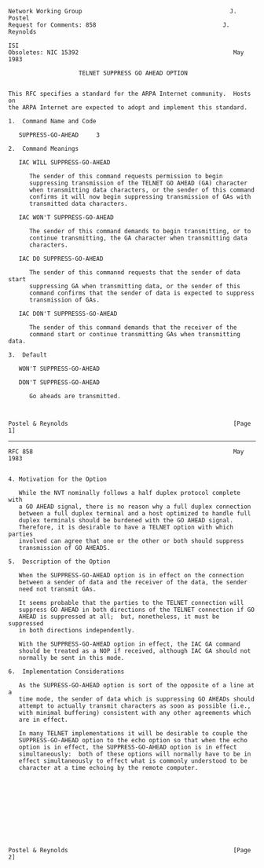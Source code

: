     Network Working Group                                          J. Postel
    Request for Comments: 858                                    J. Reynolds
                                                                         ISI
    Obsoletes: NIC 15392                                            May 1983

                        TELNET SUPPRESS GO AHEAD OPTION


    This RFC specifies a standard for the ARPA Internet community.  Hosts on
    the ARPA Internet are expected to adopt and implement this standard.

    1.  Command Name and Code

       SUPPRESS-GO-AHEAD     3

    2.  Command Meanings

       IAC WILL SUPPRESS-GO-AHEAD

          The sender of this command requests permission to begin
          suppressing transmission of the TELNET GO AHEAD (GA) character
          when transmitting data characters, or the sender of this command
          confirms it will now begin suppressing transmission of GAs with
          transmitted data characters.

       IAC WON'T SUPPRESS-GO-AHEAD

          The sender of this command demands to begin transmitting, or to
          continue transmitting, the GA character when transmitting data
          characters.

       IAC DO SUPPRESS-GO-AHEAD

          The sender of this commannd requests that the sender of data start
          suppressing GA when transmitting data, or the sender of this
          command confirms that the sender of data is expected to suppress
          transmission of GAs.

       IAC DON'T SUPPRESSS-GO-AHEAD

          The sender of this command demands that the receiver of the
          command start or continue transmitting GAs when transmitting data.

    3.  Default

       WON'T SUPPRESS-GO-AHEAD

       DON'T SUPPRESS-GO-AHEAD

          Go aheads are transmitted.



    Postel & Reynolds                                               [Page 1]

------------------------------------------------------------------------

``` newpage
RFC 858                                                         May 1983


4. Motivation for the Option

   While the NVT nominally follows a half duplex protocol complete with
   a GO AHEAD signal, there is no reason why a full duplex connection
   between a full duplex terminal and a host optimized to handle full
   duplex terminals should be burdened with the GO AHEAD signal.
   Therefore, it is desirable to have a TELNET option with which parties
   involved can agree that one or the other or both should suppress
   transmission of GO AHEADS.

5.  Description of the Option

   When the SUPPRESS-GO-AHEAD option is in effect on the connection
   between a sender of data and the receiver of the data, the sender
   need not transmit GAs.

   It seems probable that the parties to the TELNET connection will
   suppress GO AHEAD in both directions of the TELNET connection if GO
   AHEAD is suppressed at all;  but, nonetheless, it must be suppressed
   in both directions independently.

   With the SUPPRESS-GO-AHEAD option in effect, the IAC GA command
   should be treated as a NOP if received, although IAC GA should not
   normally be sent in this mode.

6.  Implementation Considerations

   As the SUPRESS-GO-AHEAD option is sort of the opposite of a line at a
   time mode, the sender of data which is suppressing GO AHEADs should
   attempt to actually transmit characters as soon as possible (i.e.,
   with minimal buffering) consistent with any other agreements which
   are in effect.

   In many TELNET implementations it will be desirable to couple the
   SUPPRESS-GO-AHEAD option to the echo option so that when the echo
   option is in effect, the SUPPRESS-GO-AHEAD option is in effect
   simultaneously:  both of these options will normally have to be in
   effect simultaneously to effect what is commonly understood to be
   character at a time echoing by the remote computer.











Postel & Reynolds                                               [Page 2]
```
